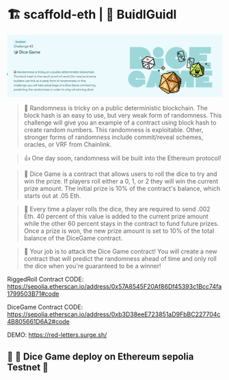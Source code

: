 # 🏗 scaffold-eth | 🏰 BuidlGuidl

![Alt text](image.png)

> 🎰 Randomness is tricky on a public deterministic blockchain. The block hash is an easy to use, but very weak form of randomness. This challenge will give you an example of a contract using block hash to create random numbers.  This randomness is exploitable.  Other, stronger forms of randomness include commit/reveal schemes, oracles, or VRF from Chainlink.

> 👍 One day soon, randomness will be built into the Ethereum protocol!

> 💬 Dice Game is a contract that allows users to roll the dice to try and win the prize.  If players roll either a 0, 1, or 2 they will win the current prize amount.  The initial prize is 10% of the contract's balance, which starts out at .05 Eth.  
 
> 🧤 Every time a player rolls the dice, they are required to send .002 Eth.  40 percent of this value is added to the current prize amount while the other 60 percent stays in the contract to fund future prizes.  Once a prize is won, the new prize amount is set to 10% of the total balance of the DiceGame contract. 
 
> 🧨 Your job is to attack the Dice Game contract!  You will create a new contract that will predict the randomness ahead of time and only roll the dice when you're guaranteed to be a winner!


RiggedRoll Contract
CODE: https://sepolia.etherscan.io/address/0x57A8545F20Af86Df45393c1Bcc74fa1799503B71#code

DiceGame Contract
CODE: https://sepolia.etherscan.io/address/0xb3D38eeE723851aD9FbBC227704c4B805661D6A2#code

DEMO: https://red-letters.surge.sh/

## 🚩 🎲 Dice Game  deploy on Ethereum sepolia Testnet 🚩
